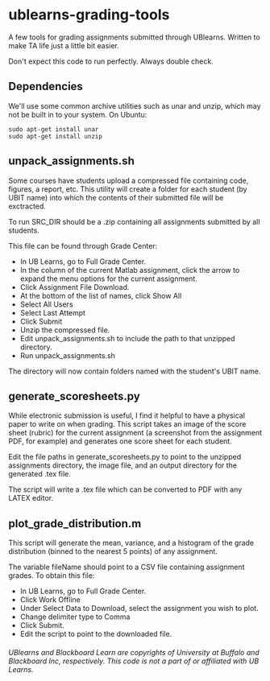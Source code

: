 # ublearns-grading-tools
A few tools for grading assignments submitted through UBlearns. Written to make TA life just a little bit easier. 

Don't expect this code to run perfectly. Always double check. 




## Dependencies
We'll use some common archive utilities such as unar and unzip, which may not be built in to your system. 
On Ubuntu:

```
sudo apt-get install unar
sudo apt-get install unzip
````


## unpack_assignments.sh
Some courses have students upload a compressed file containing code, figures, a report, etc. 
This utility will create a folder for each student (by UBIT name) into which the contents of their submitted file will be exctracted. 

To run SRC_DIR should be a .zip containing all assignments submitted by all students. 

This file can be found through Grade Center:

* In UB Learns, go to Full Grade Center. 
* In the column of the current Matlab assignment, click the arrow to expand the menu options for the current assignment.
* Click Assignment File Download.
* At the bottom of the list of names, click Show All
* Select All Users
* Select Last Attempt
* Click Submit
* Unzip the compressed file.
* Edit unpack_assignments.sh to include the path to that unzipped directory. 
* Run unpack_assignments.sh

The directory will now contain folders named with the student's UBIT name.


## generate_scoresheets.py
While electronic submission is useful, I find it helpful to have a physical paper to write on when grading. This script
takes an image of the score sheet (rubric) for the current assignment (a screenshot from the assignment PDF, for example) and generates one score sheet for each student. 

Edit the file paths in generate_scoresheets.py to point to the unzipped assignments directory, the image file, and an output directory for the generated .tex file. 

The script will write a .tex file which can be converted to PDF with any LATEX editor. 


## plot_grade_distribution.m
This script will generate the mean, variance, and a histogram of the grade distribution (binned to the nearest 5 points) of any assignment.

The variable fileName should point to a CSV file containing assignment grades. To obtain this file:

* In UB Learns, go to Full Grade Center. 
* Click Work Offline
* Under Select Data to Download, select the assignment you wish to plot.
* Change delimiter type to Comma
* Click Submit.
* Edit the script to point to the downloaded file. 


###### UBlearns and Blackboard Learn are copyrights of University at Buffalo and Blackboard Inc, respectively. This code is not a part of or affiliated with UB Learns.
